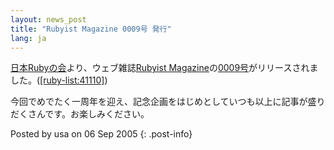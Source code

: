 ```yaml
---
layout: news_post
title: "Rubyist Magazine 0009号 発行"
lang: ja
---
```


[日本Rubyの会][1]より、ウェブ雑誌[Rubyist
Magazine][2]の[0009号][3]がリリースされました。([\[ruby-list:41110\]][4])

今回でめでたく一周年を迎え、記念企画をはじめとしていつも以上に記事が盛りだくさんです。お楽しみください。

Posted by usa on 06 Sep 2005
{: .post-info}



[1]: http://jp.rubyist.net/ 
[2]: http://jp.rubyist.net/magazine/ 
[3]: http://jp.rubyist.net/magazine/?0009 
[4]: http://blade.nagaokaut.ac.jp/cgi-bin/scat.rb/ruby/ruby-list/41110 
